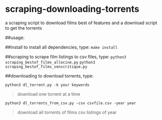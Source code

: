 # scraping-downloading-torrents
a scraping script to download films best of features and a download script to get the torrents

##usage:

##install
to install all dependencies, type:
`make install`

##scraping
to scrape film listings to csv files, type:
`python3 scraping_bestof_films_allocine.py`
`python3 scraping_bestof_films_senscritique.py`

##downloading
to download torrents, type:

`python3 dl_torrent.py -k your keywords`
>download one torrent at a time

`python3 dl_torrents_from_csv.py -csv csvfile.csv -year year`
>download all torrents of films csv listings of year 

